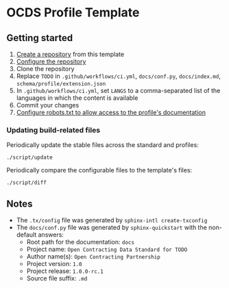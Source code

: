 # OCDS Profile Template

## Getting started

1. [Create a repository](https://github.com/organizations/open-contracting/repositories/new) from this template
1. [Configure the repository](https://ocdsdeploy.readthedocs.io/en/latest/deploy/docs.html#publish-draft-documentation)
1. Clone the repository
1. Replace `TODO` in `.github/workflows/ci.yml`, `docs/conf.py`, `docs/index.md`, `schema/profile/extension.json`
1. In `.github/workflows/ci.yml`, set `LANGS` to a comma-separated list of the languages in which the content is available
1. Commit your changes
1. [Configure robots.txt to allow access to the profile's documentation](https://ocdsdeploy.readthedocs.io/en/latest/deploy/docs.html#add-a-new-profile)

### Updating build-related files

Periodically update the stable files across the standard and profiles:

```shell
./script/update
```

Periodically compare the configurable files to the template's files:

```shell
./script/diff
```

## Notes

* The `.tx/config` file was generated by `sphinx-intl create-txconfig`
* The `docs/conf.py` file was generated by `sphinx-quickstart` with the non-default answers:
  * Root path for the documentation: `docs`
  * Project name: `Open Contracting Data Standard for TODO`
  * Author name(s): `Open Contracting Partnership`
  * Project version: `1.0`
  * Project release: `1.0.0-rc.1`
  * Source file suffix: `.md`
